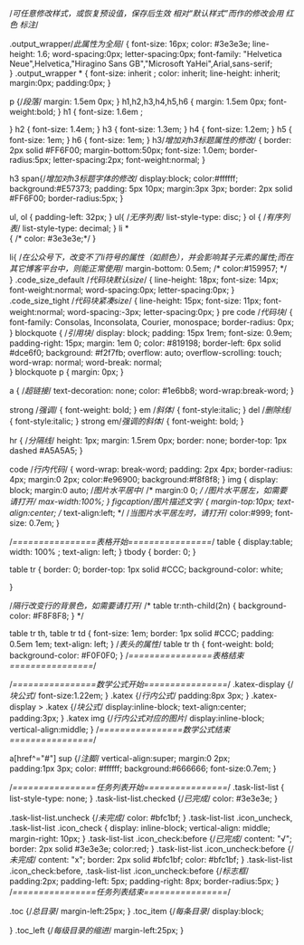 /*可任意修改样式，或恢复预设值，保存后生效
相对“默认样式”而作的修改会用  红色 标注*/

.output_wrapper/*此属性为全局*/
{
     font-size: 16px;
     color: #3e3e3e;
     line-height: 1.6;
      word-spacing:0px; 
     letter-spacing:0px;
     font-family: "Helvetica Neue",Helvetica,"Hiragino Sans GB","Microsoft YaHei",Arial,sans-serif;   
}
.output_wrapper *
{
  font-size: inherit  ;
  color: inherit;
  line-height: inherit;
  margin:0px;
  padding:0px;
}

p {/*段落*/
  margin: 1.5em 0px;
}
h1,h2,h3,h4,h5,h6 {
  margin: 1.5em 0px;
  font-weight:bold;
}
h1 {
  font-size: 1.6em  ;
 
}
h2 {
  font-size: 1.4em;
}
h3 {
  font-size: 1.3em;
}
h4 {
  font-size: 1.2em;
}
h5 {
  font-size: 1em;
}
h6 {
  font-size: 1em;
}
h3/*增加对h3标题属性的修改*/
{
   border: 2px solid #FF6F00;
   margin-bottom:50px;
   font-size: 1.0em;
   border-radius:5px;
   letter-spacing:2px;
   font-weight:normal;
}

h3 span{/*增加对h3标题字体的修改*/
   display:block;
   color:#ffffff;
   background:#E57373;
   padding:  5px  10px;
   margin:3px 3px;
   border: 2px solid #FF6F00;
   border-radius:5px;
}

ul, ol {
  padding-left: 32px;
}
ul{ /*无序列表*/
    list-style-type: disc;
}
ol { /*有序列表*/
  list-style-type: decimal;
}
li *  
{
 /* color: #3e3e3e;*/
} 

li{  /*在公众号下，改变不了li符号的属性（如颜色），并会影响其子元素的属性;而在其它博客平台中，则能正常使用*/ 
    margin-bottom: 0.5em;
/*  color:#159957; */    
}
.code_size_default  /*代码块默认size*/
{
  line-height: 18px;
  font-size: 14px; 
  font-weight:normal;
  word-spacing:0px; 
  letter-spacing:0px; 
}
.code_size_tight /*代码块紧凑size*/
{
   line-height: 15px; 
   font-size: 11px; 
   font-weight:normal;
   word-spacing:-3px; 
   letter-spacing:0px; 
}
pre code /*代码块*/
{           
     font-family: Consolas, Inconsolata, Courier, monospace;
     border-radius: 0px;
}
blockquote { /*引用块*/
  display: block;
  padding: 15px 1rem;
  font-size: 0.9em;
  padding-right: 15px;
  margin: 1em 0;
  color: #819198;
  border-left: 6px solid #dce6f0;
  background: #f2f7fb;
  overflow: auto;
  overflow-scrolling: touch; 
  word-wrap: normal;
  word-break: normal;  
}
blockquote p {
    margin: 0px;
}

a { /*超链接*/
  text-decoration: none;
  color: #1e6bb8;
  word-wrap:break-word;
}

strong  /*强调*/
{
  font-weight: bold;
}
em /*斜体*/
{
 font-style:italic;
}
del /*删除线*/
{
 font-style:italic;
}
strong em/*强调的斜体*/
{
font-weight: bold;
}

hr {  /*分隔线*/
  height: 1px;
  margin: 1.5rem 0px;
  border: none;
  border-top: 1px dashed #A5A5A5;
}

code /*行内代码*/
{
    word-wrap: break-word;
    padding: 2px 4px;
    border-radius: 4px;
    margin:0 2px;
    color:#e96900;
    background:#f8f8f8;
}
img
{
  display: block;
  margin:0 auto;  /*图片水平居中*/
  /* margin:0 0;  */ /*图片水平居左，如需要请打开*/
  max-width:100%;
}
figcaption/*图片描述文字*/
{
  margin-top:10px;
  text-align:center;
   /* text-align:left;  */ /*当图片水平居左时，请打开*/
  color:#999;
  font-size: 0.7em;
}

/*================表格开始================*/
table
{
 display:table;
 width: 100% ;
 text-align: left;
}
tbody {
  border: 0;
}

table tr {
  border: 0;
  border-top: 1px solid #CCC;
  background-color: white;
 
}

/*隔行改变行的背景色，如需要请打开*/
/*
table tr:nth-child(2n) {
  background-color: #F8F8F8;
}
*/

table tr th, table tr td {
  font-size: 1em;
  border: 1px solid #CCC;
  padding: 0.5em 1em;
  text-align: left;
}
/*表头的属性*/
table tr th {
 font-weight: bold;
  background-color: #F0F0F0;
}
/*================表格结束================*/



/*================数学公式开始================*/
.katex-display {/*块公式*/
  font-size:1.22em; 
}
.katex
{/*行内公式*/
  padding:8px 3px;
}
.katex-display > .katex
{/*块公式*/
   display:inline-block;
   text-align:center;
   padding:3px;
}
.katex img
{/*行内公式对应的图片*/
  display:inline-block;
  vertical-align:middle;
}
/*================数学公式结束================*/

a[href^="#"] sup
{/*注脚*/
  vertical-align:super;
  margin:0 2px;  
  padding:1px 3px; 
  color: #ffffff;
  background:#666666;
  font-size:0.7em;
}

/*================任务列表开始================*/
.task-list-list {
  list-style-type: none;
}
.task-list-list.checked {/*已完成*/
  color: #3e3e3e;
}

.task-list-list.uncheck {/*未完成*/
  color: #bfc1bf;
}
.task-list-list .icon_uncheck, .task-list-list .icon_check {
  display: inline-block;
  vertical-align: middle;
  margin-right: 10px;
}
.task-list-list .icon_check:before
{/*已完成*/
    content: "√";
    border: 2px solid #3e3e3e;
    color:red;
}
.task-list-list .icon_uncheck:before
{/*未完成*/
   content: "x";
   border: 2px solid #bfc1bf;
    color: #bfc1bf;
}
.task-list-list .icon_check:before, .task-list-list .icon_uncheck:before
{/*标志框*/
  padding:2px;
  padding-left: 5px;
  padding-right: 8px;
  border-radius:5px;
}
/*================任务列表结束================*/

.toc
{/*总目录*/
  margin-left:25px;
}
.toc_item
{/*每条目录*/
  display:block;

}
.toc_left
{/*每级目录的缩进*/
  margin-left:25px;
}
